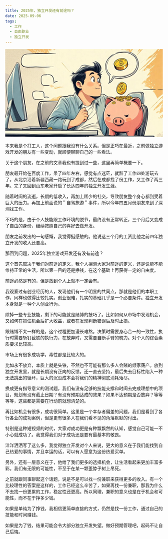 ```yaml
---
title: 2025年，独立开发还有前途吗？
date: 2025-09-06
tags:
  - 工作
  - 自由职业
  - 独立开发
---
```


![](/images/solo-developer.jpg)

本来我是个打工人，这个问题跟我没有什么关系。但是正巧在最近，之前做独立游戏开发的朋友有一些变动，就顺便聊聊自己的一些看法。

关于这个朋友，在之前的文章我也有提到过一些，这里再简单概要一下。

朋友最开始在百度工作，呆了四年左右，感觉有点迷茫，就辞了工作四处游玩去了。从北京沿着新疆西藏一路玩到了成都，然后在成都找了份工作，又工作了两三年。完了又回到山东老家开启了长达四年的独立开发生涯。

随着时间的流逝，长期的低收入，再加上稀少的社交，导致朋友整个身心都到受着巨大的压力。再加上前面说的＂自驾旅游＂事件，所以今年四五月份朋友来到了深圳找工作。

不巧的是，由于个人技能跟工作环境的脱节，最终没有正常转正，三个月后又变成了自由的身份，继续按照自己的喜好去做开发。

朋友之前发出的一句感慨，我觉得挺感触的。他说这三个月的工资比他之前四年独立开发的收入还要高。

那回到问题，2025年独立游戏开发还有没有前途？

这个首先取决于我们对前途的定义，我个人揣测大家对前途的定义，还是说能不能维持正常的生活，所以第一目的还是挣钱，在这个基础上再获得一定的自由度。

前途必然是有的，但是放到个人上就不一定会有。

我观察过有创业经历的人，发现他们有一个明显的共同点，那就是他们的本职工作，同样也做得比较扎实。创业很难，扎实的基础几乎是一个必要条件。独立开发本身就是一种个人创业行为。

除掉一些专业技能，剩下的可能就是赌博的技巧了。比如如何从市场中发现机会，又如何在抓住机会后扩大收益，或者在发现判断错误后及时止损。

跟赌博不太一样的是，这个过程更加漫长难熬。决策时需要身心合一的一致性，执行时需要斩钉截铁的执行力，在放弃时，又需要自断手臂的魄力。对个人的综合素质要求比较高。

市场上有很多成功学，毒性都是比较大的。

比如永不放弃，本质上就是头铁，不然也不可能有那么多人会赌的倾家荡产。放到独立开发里，就是长期没有正向的反馈，还一直去坚持，最后失去目标性陷入一种无法跳出的循环，巨大的沉没成本会将我们的精神彻底消耗殆尽。

换成更有指导意义的测试题，我们有没有足够的技能支撑和时间去完成理想中的项目，规划有没有截止日期？有没有预期达成的效果？如果不达预期是否放弃？等等等等，这些都是需要在行动前就想清楚的。

再比如机会有很多，成功很简单。这里是一个幸存者偏差的问题，我们是看到了各行各业的成功案例，但是更有很多人在我们看不见的角落默默的付出。

特别是这种短视频的时代，大家对成功更是有种飘飘然的认知，感觉自己可能一不小心就成功了。我觉得我们对于成功还是要有最基本的敬畏。

洋洋洒洒写了这么多，我觉得独立开发对个人来说，更大的意义在于我们能找到自己热爱的事情，并且幸运的话，可以有人愿意为这份热爱买单。

另外，还有一层意义在于，他给了我们更多的选择机会，让生活看起来更加丰富多彩。我们有无限的可能性，不至于在某一颗歪脖子树上吊死。

之前就跟同事聊起这个话题，说是不是可以找一份兼职来获得更多的收入。有一个比较理性的答案是这样的，工作已经这么辛苦了，如果再找一份兼职，那我为什么不去找一份更累的工作，稳定性还更高。所以同理，兼职的意义也是在于机会和可能性，而不在于挣多少钱。

如果是单纯为了挣钱，我相信更简单直接的方式，仍然是找一份工作，通过自己的技能和时间赚钱。

如果是为了钱，结果可能会令大部分独立开发失望。做好预期管理吧，起码不让自己后悔。
